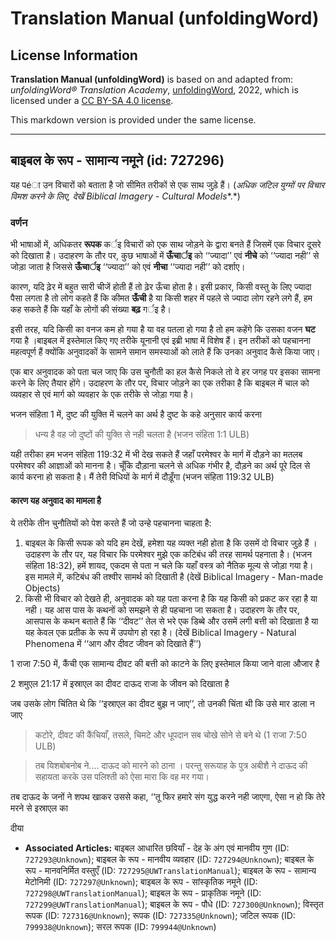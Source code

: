 # Translation Manual (unfoldingWord)

## License Information

**Translation Manual (unfoldingWord)** is based on and adapted from: _unfoldingWord® Translation Academy_, [unfoldingWord](https://unfoldingword.org/utw), 2022, which is licensed under a [CC BY-SA 4.0 license](https://creativecommons.org/licenses/by-sa/4.0/legalcode.en).

This markdown version is provided under the same license.



--------------------------------

## बाइबल के रूप - सामान्य नमूने (id: 727296)

यह पéा उन विचारों को बताता है जो सीमित तरीकों से एक साथ जुड़े हैं। (*अधिक जटिल युग्मों पर विचार विमश करने के लिए, देखें* *Biblical Imagery \- Cultural Models**.*)

### वर्णन

भी भाषाओं में, अधिकतर **रूपक** कर्इ विचारों को एक साथ जोड़ने के द्वारा बनते हैं जिसमें एक विचार दूसरे को दिखाता है। उदाहरण के तौर पर, कुछ भाषाओं में **ऊँचार्इ** को ‘‘ज्यादा’’ एवं **नीचे** को ‘‘ज्यादा नही’’ से जोड़ा जाता है जिससे **ऊँचार्इ** ‘‘ज्यादा’’ को एवं **नीचा** ‘‘ज्यादा नही’’ को दर्शाए।

कारण, यदि ढ़ेर में बहुत सारी चीजें होती हैं तो ढ़ेर ऊँचा होता है। इसी प्रकार, किसी वस्तु के लिए ज्यादा पैसा लगता है तो लोग कहते हैं कि कीमत **ऊँची** है या किसी शहर में पहले से ज्यादा लोग रहने लगे हैं, हम कह सकते हैं कि यहाँ के लोगों की संख्या **बढ़** गर्इ है।

इसी तरह, यदि किसी का वनज कम हो गया है या वह पतला हो गया है तो हम कहेंगे कि उसका वजन **घट** गया है ।बाइबल में इस्तेमाल किए गए तरीके यूनानी एवं इब्री भाषा में विशेष हैं। इन तरीकों को पहचानना महत्वपूर्ण हैं क्योंकि अनुवादकों के सामने समान समस्याओं को लाते हैं कि उनका अनुवाद कैसे किया जाए।

एक बार अनुवादक को पता चल जाए कि उस चुनौती का हल कैसे निकले तो वे हर जगह पर इसका सामना करने के लिए तैयार होंगे। उदाहरण के तौर पर, विचार जोड़ने का एक तरीका है कि बाइबल में चाल को व्यवहार से एवं मार्ग को व्यवहार के एक तरीके से जोड़ा गया है।

भजन संहिता 1 में, दुष्ट की युक्ति में चलने का अर्थ है दुष्ट के कहे अनुसार कार्य करना

> धन्य है वह जो दुष्टों की युक्ति से नही चलता है (भजन संहिता 1:1 ULB)

यही तरीका हम भजन संहिता 119:32 में भी देख सकते हैं जहाँ परमेश्वर के मार्ग में दौड़ने का मतलब परमेश्वर की आज्ञाओं को मानना है। चूँकि दौड़ाना चलने से अधिक गंभीर है, दौड़ने का अर्थ पूरे दिल से कार्य करना हो सकता है। मैं तेरी विधियों के मार्ग में दौड़ूँगा (भजन संहिता 119:32 ULB)

#### कारण यह अनुवाद का मामला है

ये तरीके तीन चुनौतियों को पेश करते हैं जो उन्हे पहचानना चाहता है:

1. बाइबल के किसी रूपक को यदि हम देखें, हमेशा यह व्यक्त नही होता है कि उसमें दो विचार जुड़े हैं । उदाहरण के तौर पर, यह विचार कि परमेश्वर मुझे एक कटिबंध की तरह सामर्थ पहनाता है। (भजन संहिता 18:32\), हमें शायद, एकदम से पता न चले कि यहाँ वस्त्र को नैतिक मूल्य से जोड़ा गया है। इस मामले में, कटिबंध की तश्वीर सामर्थ को दिखाती है (देखें Biblical Imagery \- Man\-made Objects)
2. किसी भी विचार को देखते ही, अनुवादक को यह पता करना है कि यह किसी को प्रकट कर रहा है या नही। यह आस पास के कथनों को समझने से ही पहचाना जा सकता है। उदाहरण के तौर पर, आसपास के कथन बताते हैं कि ‘‘दीवट’’ तेल से भरे एक डिब्बे और उसमें लगी बत्ती को दिखाता है या यह केवल एक प्रतीक के रूप में उपयोग हो रहा है। (देखें Biblical Imagery \- Natural Phenomena में ‘‘आग और दीवट जीवन को दिखाते हैं’’)

1 राजा 7:50 में, कैंची एक सामान्य दीवट की बत्ती को काटने के लिए इस्तेमाल किया जाने वाला औजार है

2 शमुएल 21:17 में इस्राएल का दीवट दाऊद राजा के जीवन को दिखाता है

जब उसके लोग चिंतित थे कि ‘‘इस्राएल का दीवट बुझ न जाए’’, तो उनकी चिंता थी कि उसे मार डाला न जाए

> कटोरे, दीवट की कैंचियाँ, तसले, चिमटे और धूपदान सब चोखे सोने से बने थे (1 राजा 7:50 ULB)

> तब यिशबोबनोब ने.... दाऊद को मारने को ठाना । परन्तु सरूयाह के पुत्र अबीशै ने दाऊद की सहायता करके उस पलिश्ती को ऐसा मारा कि वह मर गया।

तब दाऊद के जनों ने शपथ खाकर उससे कहा, ‘‘तू फिर हमारे संग युद्ध करने नही जाएगा, ऐसा न हो कि तेरे मरने से इस्राएल का

दीया

* **Associated Articles:** बाइबल आधारित छवियाँ  - देह के अंग एवं मानवीय गुण (ID: `727293@Unknown`); बाइबल के रूप - मानवीय व्यवहार (ID: `727294@Unknown`); बाइबल के रूप - मानवनिर्मित वस्तुएँ (ID: `727295@UWTranslationManual`); बाइबल के रूप - सामान्य मेटोनिमी (ID: `727297@Unknown`); बाइबल के रूप - सांस्कृतिक नमूने (ID: `727298@UWTranslationManual`); बाइबल के रूप - प्राकृतिक नमूने (ID: `727299@UWTranslationManual`); बाइबल के रूप - पौधे (ID: `727300@Unknown`); विस्तृत रूपक (ID: `727316@Unknown`); रूपक (ID: `727335@Unknown`); जटिल रूपक (ID: `799938@Unknown`); सरल रूपक (ID: `799944@Unknown`)

